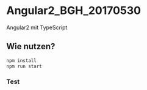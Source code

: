 
# Angular2_BGH_20170530
Angular2 mit TypeScript

## Wie nutzen?

```bash
npm install
npm run start
```
### Test
